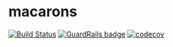 # macarons

[![Build Status](https://travis-ci.com/Dmitry-N-Medvedev/macarons.svg?branch=main)](https://travis-ci.com/Dmitry-N-Medvedev/macarons)
[![GuardRails badge](https://api.guardrails.io/v2/badges/Dmitry-N-Medvedev/macarons.svg?token=6c14744c4f726e06f1ee3c23a588ff3fbae3572c01a6fb66530e6f87ae2f241c&provider=github)](https://dashboard.guardrails.io/gh/Dmitry-N-Medvedev/61165)
[![codecov](https://codecov.io/gh/Dmitry-N-Medvedev/macarons/branch/main/graph/badge.svg?token=JZO8M52WMZ)](https://codecov.io/gh/Dmitry-N-Medvedev/macarons)
